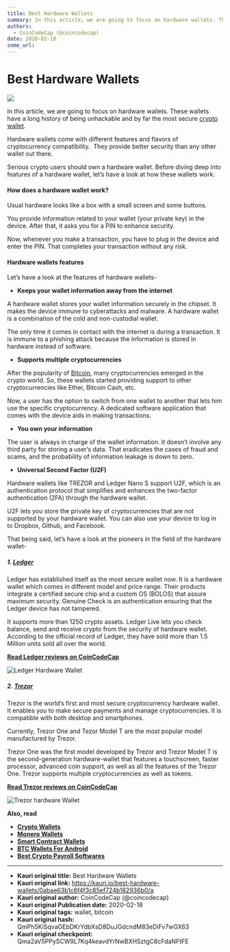 ```yaml
---
title: Best Hardware Wallets
summary: In this article, we are going to focus on hardware wallets. These wallets have a long history of being unhackable and by far the most secure crypto wallet. Hard
authors:
  - CoinCodeCap (@coincodecap)
date: 2020-02-18
some_url: 
---
```


# Best Hardware Wallets

![](https://ipfs.infura.io/ipfs/QmQ7MJn6CJpo5fUB438eAsgCgnNMAHdf59VTeMsVW5gwMz)


In this article, we are going to focus on hardware wallets. These wallets have a long history of being unhackable and by far the most secure [crypto wallet](https://blog.coincodecap.com/tag/crypto-wallet/).

Hardware wallets come with different features and flavors of cryptocurrency compatibility.  They provide better security than any other wallet out there. 

Serious crypto users should own a hardware wallet. Before diving deep into features of a hardware wallet, let’s have a look at how these wallets work.

#### How does a hardware wallet work?

Usual hardware looks like a box with a small screen and some buttons.

You provide information related to your wallet (your private key) in the device. After that, it asks you for a PIN to enhance security.

Now, whenever you make a transaction, you have to plug in the device and enter the PIN. That completes your transaction without any risk.

#### Hardware wallets features

Let’s have a look at the features of hardware wallets-

*   **Keeps your wallet information away from the internet**

A hardware wallet stores your wallet information securely in the chipset. It makes the device immune to cyberattacks and malware. A hardware wallet is a combination of the cold and non-custodial wallet.

The only time it comes in contact with the internet is during a transaction. It is immune to a phishing attack because the information is stored in hardware instead of software.

*   **Supports multiple cryptocurrencies**

After the popularity of [Bitcoin](https://blog.coincodecap.com/tag/bitcoin/), many cryptocurrencies emerged in the crypto world. So, these wallets started providing support to other cryptocurrencies like Ether, Bitcoin Cash, etc.

Now, a user has the option to switch from one wallet to another that lets him use the specific cryptocurrency. A dedicated software application that comes with the device aids in making transactions.

*   **You own your information**

The user is always in charge of the wallet information. It doesn’t involve any third party for storing a user’s data. That eradicates the cases of fraud and scams, and the probability of information leakage is down to zero.

*   **Universal Second Factor (U2F)**

Hardware wallets like TREZOR and Ledger Nano S support U2F, which is an authentication protocol that simplifies and enhances the two-factor authentication (2FA) through the hardware wallet.

U2F lets you store the private key of cryptocurrencies that are not supported by your hardware wallet. You can also use your device to log in to Dropbox, Github, and Facebook.

That being said, let’s have a look at the pioneers in the field of the hardware wallet-

##### 1\. [Ledger](https://www.ledger.com/?utm_source=coincodecap)

Ledger has established itself as the most secure wallet now. It is a hardware wallet which comes in different model and price range. Their products integrate a certified secure chip and a custom OS (BOLOS) that assure maximum security. Genuine Check is an authentication ensuring that the Ledger device has not tampered.

It supports more than 1250 crypto assets. Ledger Live lets you check balance, send and receive crypto from the security of hardware wallet. According to the official record of Ledger, they have sold more than 1.5 Million units sold all over the world.

**[Read Ledger reviews on CoinCodeCap](https://coincodecap.com/product/ledger-1)**

![Ledger Hardware Wallet ](https://cdn-images-1.medium.com/max/880/1*Q4FPE5PYQCkWBkejBXTGAA.png)

##### 2\. [Trezor](https://trezor.io/?utm_source=coincodecap)

Trezor is the world’s first and most secure cryptocurrency hardware wallet. It enables you to make secure payments and manage cryptocurrencies. It is compatible with both desktop and smartphones.

Currently, Trezor One and Tezor Model T are the most popular model manufactured by Trezor.

Trezor One was the first model developed by Trezor and Trezor Model T is the second-generation hardware-wallet that features a touchscreen, faster processor, advanced coin support, as well as all the features of the Trezor One. Trezor supports multiple cryptocurrencies as well as tokens.

[**Read Trezor reviews on CoinCodeCap**](https://coincodecap.com/product/trezor-9)

![Trezor hardware Wallet](https://cdn-images-1.medium.com/max/880/1*U8RQKNaTkz4rKI6ZKdlcOQ.jpeg)

**Also, read**

*   [**Crypto Wallets**](https://blog.coincodecap.com/best-crypto-wallets-app/)
*   **[Monero Wallets](https://blog.coincodecap.com/best-monero-wallets/)**
*   [**Smart Contract Wallets**](https://blog.coincodecap.com/best-smart-contract-wallet/)
*   **[BTC Wallets For Android](https://blog.coincodecap.com/best-btc-wallets-for-android/)**
*   [**Best Crypto Payroll Softwares**](https://blog.coincodecap.com/best-crypto-payroll-software/)



---

- **Kauri original title:** Best Hardware Wallets
- **Kauri original link:** https://kauri.io/best-hardware-wallets/0abae63b1c6f4f3c85ef724b182936b0/a
- **Kauri original author:** CoinCodeCap (@coincodecap)
- **Kauri original Publication date:** 2020-02-18
- **Kauri original tags:** wallet, bitcoin
- **Kauri original hash:** QmPh5KiSqvaGEbDKrYdbXsD8DuJGdcndM83eDiFv7wGX63
- **Kauri original checkpoint:** Qma2aV5PPySCW9L7Kq4keavdYrNwBXHSztgC8cFdaNFtFE



